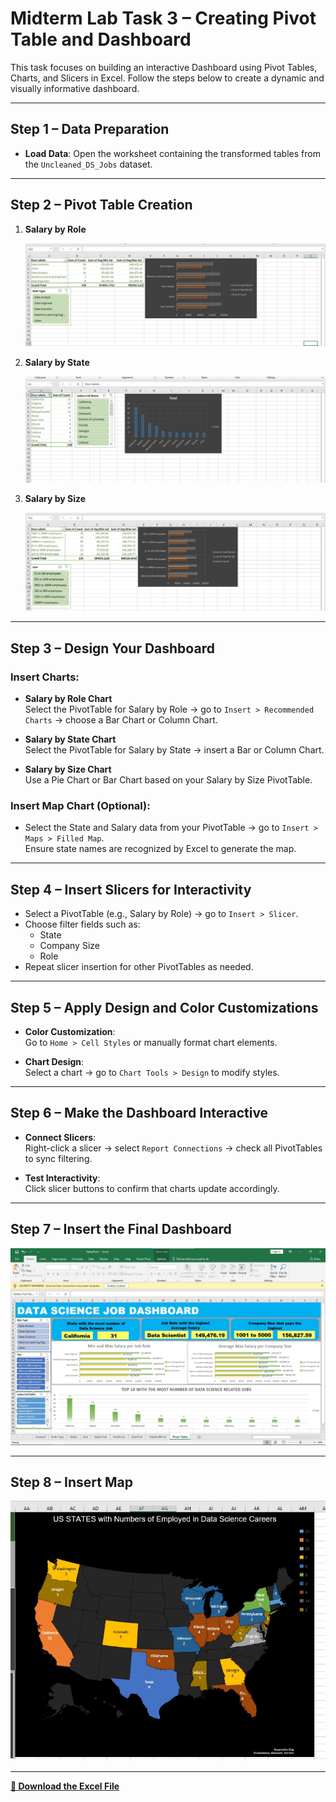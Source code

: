 # Midterm Lab Task 3 – Creating Pivot Table and Dashboard

This task focuses on building an interactive Dashboard using Pivot Tables, Charts, and Slicers in Excel. Follow the steps below to create a dynamic and visually informative dashboard.

---

## Step 1 – Data Preparation

- **Load Data**: Open the worksheet containing the transformed tables from the `Uncleaned_DS_Jobs` dataset.

---

## Step 2 – Pivot Table Creation

1. **Salary by Role**

   ![Salary by Role Pivot Table](Images/RolePivot.jpg)

2. **Salary by State**

   ![Salary by State Pivot Table](Images/StatePivot.jpg)

3. **Salary by Size**

   ![Salary by Size Pivot Table](Images/SizePivot.jpg)

---

## Step 3 – Design Your Dashboard

### Insert Charts:

- **Salary by Role Chart**  
  Select the PivotTable for Salary by Role → go to `Insert > Recommended Charts` → choose a Bar Chart or Column Chart.

- **Salary by State Chart**  
  Select the PivotTable for Salary by State → insert a Bar or Column Chart.

- **Salary by Size Chart**  
  Use a Pie Chart or Bar Chart based on your Salary by Size PivotTable.

### Insert Map Chart (Optional):

- Select the State and Salary data from your PivotTable → go to `Insert > Maps > Filled Map`.  
  Ensure state names are recognized by Excel to generate the map.

---

## Step 4 – Insert Slicers for Interactivity

- Select a PivotTable (e.g., Salary by Role) → go to `Insert > Slicer`.
- Choose filter fields such as:
  - State
  - Company Size
  - Role
- Repeat slicer insertion for other PivotTables as needed.

---

## Step 5 – Apply Design and Color Customizations

- **Color Customization**:  
  Go to `Home > Cell Styles` or manually format chart elements.

- **Chart Design**:  
  Select a chart → go to `Chart Tools > Design` to modify styles.

---

## Step 6 – Make the Dashboard Interactive

- **Connect Slicers**:  
  Right-click a slicer → select `Report Connections` → check all PivotTables to sync filtering.

- **Test Interactivity**:  
  Click slicer buttons to confirm that charts update accordingly.

---

## Step 7 – Insert the Final Dashboard

![Dashboard Preview](Images/KaloyPivot.jpg)

---

## Step 8 – Insert Map

![Map Chart Preview](Images/PivotMap.jpg)

---

[**📂 Download the Excel File**](https://github.com/MassStarvation01/Anaya_Portfolio/blob/main/Midterm_Task-3/Files/KaloyPivot.xlsx)
